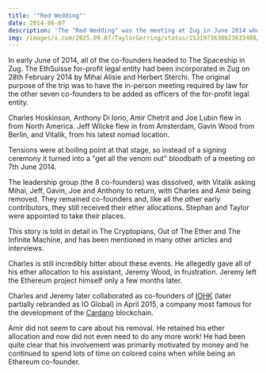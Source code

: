 ```yaml
---
title: '"Red Wedding"'
date: 2014-06-07
description: 'The "Red Wedding" was the meeting at Zug in June 2014 where Charles Hoskinson and Amir Chetrit were ejected from the project.'
img: /images/x.com/2025.09.07/TaylorGerring/status/1531973630623633408/1531973630623633408_1.jpg
---
```


In early June of 2014, all of the co-founders headed to The Spaceship in Zug.  The EthSuisse for-profit legal entity had been incorporated in Zug on 28th February 2014 by Mihai Alisie and Herbert Sterchi.  The original purpose of the trip was to have the in-person meeting required by law for the other seven co-founders to be added as officers of the for-profit legal entity.

Charles Hoskinson, Anthony Di Iorio, Amir Chetrit and Joe Lubin flew in from North America.  Jeff Wilcke  flew in from Amsterdam, Gavin Wood from Berlin, and Vitalik, from his latest nomad location.

Tensions were at boiling point at that stage, so instead of a signing ceremony it turned into a "get all the venom out" bloodbath of a meeting on 7th June 2014.

The leadership group (the 8 co-founders) was dissolved, with Vitalik asking Mihai, Jeff, Gavin, Joe and Anthony to return, with Charles and Amir being removed.  They remained co-founders and, like all the other early contributors, they still received their ether allocations.  Stephan and Taylor were appointed to take their places.

This story is told in detail in The Cryptopians, Out of The Ether and The Infinite Machine, and has been mentioned in many other articles and interviews.

Charles is still incredibly bitter about these events.  He allegedly gave all of his ether allocation to his assistant, Jeremy Wood, in frustration.  Jeremy left the Ethereum project himself only a few months later.

Charles and Jeremy later collaborated as co-founders of [IOHK](https://iohk.io/) (later partially rebranded as IO Global) in April 2015, a company most famous for the development of the [Cardano](https://en.wikipedia.org/wiki/Cardano_(blockchain_platform)) blockchain.

Amir did not seem to care about his removal.  He retained his ether allocation and now did not even need to do any more work!  He had been quite clear that his involvement was primarily motivated by money and he continued to spend lots of time on colored coins when while being an Ethereum co-founder.
